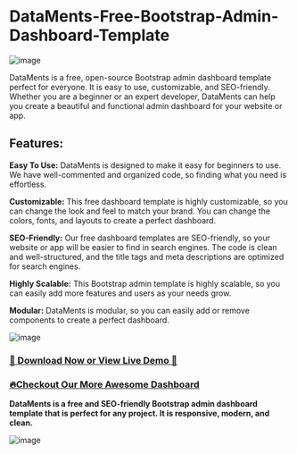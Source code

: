 # DataMents-Free-Bootstrap-Admin-Dashboard-Template

![image](https://github.com/DesignToCodes/DataMents-Free-Bootstrap-Admin-Dashboard-Template/assets/81785311/aeed405c-393e-40f0-9e65-00e2d8914076)

DataMents is a free, open-source Bootstrap admin dashboard template perfect for everyone. It is easy to use, customizable, and SEO-friendly. Whether you are a beginner or an expert developer, DataMents can help you create a beautiful and functional admin dashboard for your website or app.

## Features:
**Easy To Use:** DataMents is designed to make it easy for beginners to use. We have well-commented and organized code, so finding what you need is effortless.

**Customizable:** This free dashboard template is highly customizable, so you can change the look and feel to match your brand. You can change the colors, fonts, and layouts to create a perfect dashboard.

**SEO-Friendly:** Our free dashboard templates are SEO-friendly, so your website or app will be easier to find in search engines. The code is clean and well-structured, and the title tags and meta descriptions are optimized for search engines.

**Highly Scalable:** This Bootstrap admin template is highly scalable, so you can easily add more features and users as your needs grow.

**Modular:** DataMents is modular, so you can easily add or remove components to create a perfect dashboard.


![image](https://github.com/DesignToCodes/DataMents-Free-Bootstrap-Admin-Dashboard-Template/assets/81785311/7a30c78c-e679-44ec-a878-f113357f8a4a)


### [ 🚀 Download Now or View Live Demo 🚀 ](https://designtocodes.com/product/dataments-free-bootstrap-admin-dashboard-template/)
###  [🔥Checkout Our More Awesome Dashboard](https://designtocodes.com/)


**DataMents is a free and SEO-friendly Bootstrap admin dashboard template that is perfect for any project. It is responsive, modern, and clean.**

![image](https://github.com/DesignToCodes/DataMents-Free-Bootstrap-Admin-Dashboard-Template/assets/81785311/c6ece139-8da3-4fd7-a3d5-80f11f77f098)


